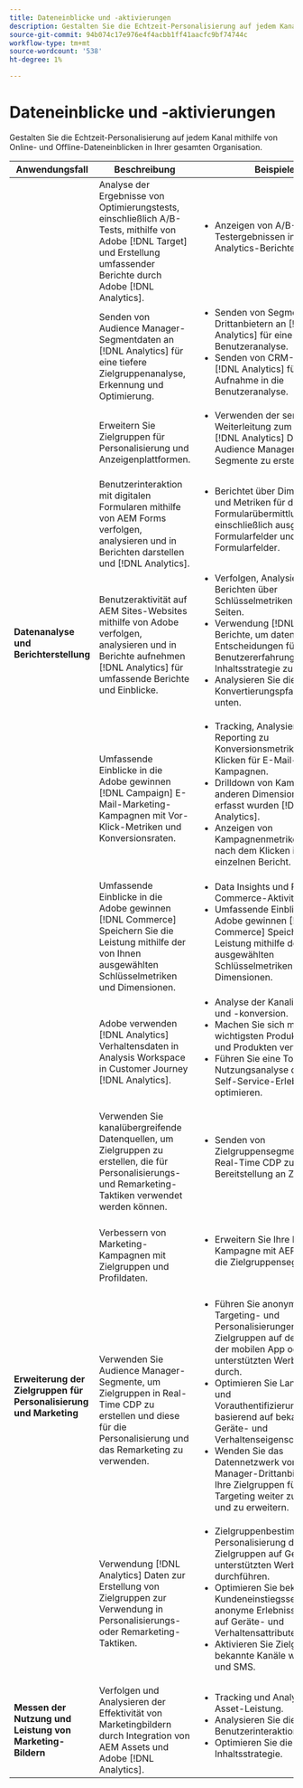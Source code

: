 ```yaml
---
title: Dateneinblicke und -aktivierungen
description: Gestalten Sie die Echtzeit-Personalisierung auf jedem Kanal mithilfe von Online- und Offline-Dateneinblicken in Ihrer gesamten Organisation.
source-git-commit: 94b074c17e976e4f4acbb1ff41aacfc9bf74744c
workflow-type: tm+mt
source-wordcount: '538'
ht-degree: 1%

---
```



# Dateneinblicke und -aktivierungen

Gestalten Sie die Echtzeit-Personalisierung auf jedem Kanal mithilfe von Online- und Offline-Dateneinblicken in Ihrer gesamten Organisation.

<table>

<thead>
    <tr>
      <th>Anwendungsfall</th>
      <th>Beschreibung</th>
      <th>Beispiele</th>
      <th>Programme</th>
    </tr>
  </thead>

<tbody>
  <!--  ROW 2  -->
 <tr>
   <td rowspan="8"><b>Datenanalyse und Berichterstellung</b></td>

<!--  ROW 2a  -->
<td>Analyse der Ergebnisse von Optimierungstests, einschließlich A/B-Tests, mithilfe von Adobe [!DNL Target] und Erstellung umfassender Berichte durch Adobe [!DNL Analytics].</td>
   <td><ul style="margin-top: 0;">
        <li>Anzeigen von A/B-Testergebnissen in Rich-Analytics-Berichten.</li>
       </ul></td>
   <td><a href="../integrations-between-applications/target/target-analytics.md" target="_blank" rel="noopener noreferrer">[!DNL Target] und [!DNL Analytics]</a></td>
  </tr>

<!--  ROW 2b  -->
<tr>
   <td>Senden von Audience Manager-Segmentdaten an [!DNL Analytics] für eine tiefere Zielgruppenanalyse, Erkennung und Optimierung.</td>
    <td><ul style="margin-top: 0;">
        <li>Senden von Segmentdaten von Drittanbietern an [!DNL Analytics] für eine tiefere Benutzeranalyse.</li>
        <li>Senden von CRM-Daten an [!DNL Analytics] für die Aufnahme in die Benutzeranalyse.</li>
       </ul></td>
   <td><a href="../integrations-between-applications/aam/aam-analytics.md" target="_blank" rel="noopener noreferrer">Audience Manager und [!DNL Analytics]</a></td>
 </tr>

<!--  ROW 2c -->
<tr>
   <td>Erweitern Sie Zielgruppen für Personalisierung und Anzeigenplattformen.</td>
    <td><ul style="margin-top: 0;">
        <li>Verwenden der serverseitigen Weiterleitung zum Senden [!DNL Analytics] Daten an Audience Manager senden, um Segmente zu erstellen.</li>
       </ul></td>
   <td><a href="../integrations-between-applications/aam/aam-analytics.md" target="_blank" rel="noopener noreferrer">Audience Manager und [!DNL Analytics]</a></td>
 </tr>

<!--  ROW 2d  -->
<tr>
   <td>Benutzerinteraktion mit digitalen Formularen mithilfe von AEM Forms verfolgen, analysieren und in Berichten darstellen und [!DNL Analytics]. </td>
   <td><ul style="margin-top: 0;">
        <li>Berichtet über Dimensionen und Metriken für die Formularübermittlung, einschließlich ausgefüllter Formularfelder und fehlerhafter Formularfelder.</li>
       </ul></td>
   <td><a href="../integrations-between-applications/experience-manager/experience-manager-analytics.md" target="_blank" rel="noopener noreferrer">AEM Forms und [!DNL Analytics]</a></td>
 </tr>

<!--  ROW 2e  -->
<tr>
   <td>Benutzeraktivität auf AEM Sites-Websites mithilfe von Adobe verfolgen, analysieren und in Berichte aufnehmen [!DNL Analytics] für umfassende Berichte und Einblicke.</td>
   <td><ul style="margin-top: 0;">
        <li>Verfolgen, Analysieren und Berichten über Schlüsselmetriken für Site-Seiten.</li>
        <li>Verwendung [!DNL Analytics] Berichte, um datenbasierte Entscheidungen für die Benutzererfahrung und Inhaltsstrategie zu treffen.</li>
        <li>Analysieren Sie die Konvertierungspfade oben und unten.</li>
       </ul></td>
   <td><a href="../integrations-between-applications/experience-manager/experience-manager-analytics.md" target="_blank" rel="noopener noreferrer">AEM Sites und [!DNL Analytics]</a></td>
 </tr>

<!--  ROW 2f  -->
<tr>
   <td>Umfassende Einblicke in die Adobe gewinnen [!DNL Campaign] E-Mail-Marketing-Kampagnen mit Vor-Klick-Metriken und Konversionsraten.</td>
   <td><ul style="margin-top: 0;">
        <li>Tracking, Analysieren und Reporting zu Konversionsmetriken nach dem Klicken für E-Mail-Kampagnen.</li>
        <li>Drilldown von Kampagnen zu anderen Dimensionen, die in erfasst wurden [!DNL Analytics].</li>
        <li>Anzeigen von Kampagnenmetriken vor und nach dem Klicken in einem einzelnen Bericht.</li>
       </ul></td>
   <td><a href="../integrations-between-applications/campaign/campaign-analytics.md" target="_blank" rel="noopener noreferrer">[!DNL Campaign] und [!DNL Analytics]</a></td>
 </tr>

<!--  ROW 2g  -->
<tr>
   <td>Umfassende Einblicke in die Adobe gewinnen [!DNL Commerce] Speichern Sie die Leistung mithilfe der von Ihnen ausgewählten Schlüsselmetriken und Dimensionen.</td>
   <td><ul style="margin-top: 0;">
        <li>Data Insights und Reporting zu Commerce-Aktivitäten.</li>
        <li>Umfassende Einblicke in die Adobe gewinnen [!DNL Commerce] Speichern Sie die Leistung mithilfe der von Ihnen ausgewählten Schlüsselmetriken und Dimensionen.</li>
       </ul></td>
   <td><a href="../integrations-between-applications/commerce/commerce-analytics.md" target="_blank" rel="noopener noreferrer">[!DNL Commerce] und [!DNL Analytics]</a></td>
 </tr>

<!--  ROW 2h  -->
<tr>
   <td>Adobe verwenden [!DNL Analytics] Verhaltensdaten in Analysis Workspace in Customer Journey [!DNL Analytics].</td>
   <td><ul style="margin-top: 0;">
        <li>Analyse der Kanalinteraktion und -konversion.</li>
        <li>Machen Sie sich mit den wichtigsten Produktkategorien und Produkten vertraut.</li>
        <li>Führen Sie eine Tool-Nutzungsanalyse durch, um Self-Service-Erlebnisse zu optimieren.</li>
       </ul></td>
   <td><a href="../integrations-between-applications/analytics/analytics-customer-journey-analytics.md" target="_blank" rel="noopener noreferrer">[!DNL Analytics] und Customer Journey [!DNL Analytics]</a></td>
 </tr>


<!--  Row 3  -->
<tr>
  <td rowspan="5"><b>Erweiterung der Zielgruppen für Personalisierung und Marketing</b></td>
 </tr>

<!--  ROW 3a  -->
<tr>
  <td>Verwenden Sie kanalübergreifende Datenquellen, um Zielgruppen zu erstellen, die für Personalisierungs- und Remarketing-Taktiken verwendet werden können.</td>
  <td><ul style="margin-top: 0;"><li>Senden von Zielgruppensegmenten an Real-Time CDP zur Bereitstellung an Ziele</li>
     </ul></td>
  <td><a href="../integrations-between-applications/rtcdp/rtcdp-cja.md" target="_blank" rel="noopener noreferrer">Journey [!DNL Analytics] und Echtzeit-Kundendaten [!DNL Platform]</a></td>
 </tr>

<!--  ROW 3c  -->
<tr>
  <td>Verbessern von Marketing-Kampagnen mit Zielgruppen und Profildaten.</td>
  <td><ul style="margin-top: 0;">
        <li>Erweitern Sie Ihre Marketing-Kampagne mit AEP-Daten für die Zielgruppensegmentierung.</li>
      </ul></td>
   <td><a href="../integrations-between-applications/campaign/campaign-rtcdp.md">[!DNL Campaign] v8- und Echtzeit-Kundendaten [!DNL Platform]</a></td>
 </tr>

<!--  ROW 3d  -->
<tr>
  <td>Verwenden Sie Audience Manager-Segmente, um Zielgruppen in Real-Time CDP zu erstellen und diese für die Personalisierung und das Remarketing zu verwenden.</td>
  <td><ul style="margin-top: 0;">
        <li>Führen Sie anonyme Targeting- und Personalisierungen für digitale Zielgruppen auf der Website, in der mobilen App oder in unterstützten Werbekanälen durch.</li>
        <li>Optimieren Sie Landingpage- und Vorauthentifizierungserlebnisse basierend auf bekannten Geräte- und Verhaltenseigenschaften.</li>
        <li>Wenden Sie das Datennetzwerk von Audience Manager-Drittanbietern an, um Ihre Zielgruppen für das Targeting weiter zu verfeinern und zu erweitern.</li>
      </ul></td>
  <td><a href="../integrations-between-applications/aam/aam-rtcdp.md" target="_blank" rel="noopener noreferrer">Audience Manager- und Echtzeit-Kundendaten [!DNL Platform]</a></td>
 </tr>

<!--  ROW 3e  -->
<td>Verwendung [!DNL Analytics] Daten zur Erstellung von Zielgruppen zur Verwendung in Personalisierungs- oder Remarketing-Taktiken.</td>
   <td><ul style="margin-top: 0;"><li>Zielgruppenbestimmung und Personalisierung digitaler Zielgruppen auf Geräten oder unterstützten Werbekanälen durchführen.</li>
           <li>Optimieren Sie bekannte Kundeneinstiegsseiten und anonyme Erlebnisse basierend auf Geräte- und Verhaltensattributen.</li>
           <li>Aktivieren Sie Zielgruppen für bekannte Kanäle wie E-Mail und SMS.</li>
        </ul></td>
   <td><a href="../integrations-between-applications/analytics/analytics-rtcdp.md" target="_blank" rel="noopener noreferrer">[!DNL Analytics] und Echtzeit-Kundendaten [!DNL Platform]</a></td>


<!--  ROW 4  -->
<tr>
   <td><b>Messen der Nutzung und Leistung von Marketing-Bildern</b></td>
   <td>Verfolgen und Analysieren der Effektivität von Marketingbildern durch Integration von AEM Assets und Adobe [!DNL Analytics].</td>
   <td><ul style="margin-top: 0;"><li>Tracking und Analysieren der Asset-Leistung.</li>
           <li>Analysieren Sie die Benutzerinteraktion.</li>
           <li>Optimieren Sie die Inhaltsstrategie.</li>
        </ul></td>
   <td><a href="../integrations-between-applications/experience-manager/experience-manager-analytics.md" target="_blank" rel="noopener noreferrer">AEM Assets und [!DNL Analytics]</a></td>
 </tr>
 </tbody>
 </table>
